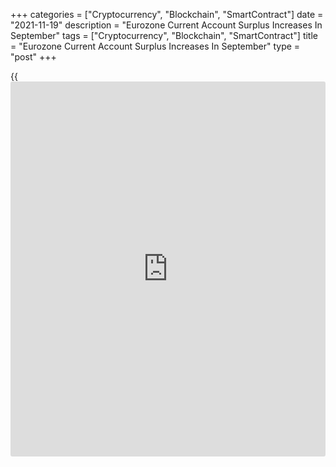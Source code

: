 +++
categories = ["Cryptocurrency", "Blockchain", "SmartContract"]
date = "2021-11-19"
description = "Eurozone Current Account Surplus Increases In September"
tags = ["Cryptocurrency", "Blockchain", "SmartContract"]
title = "Eurozone Current Account Surplus Increases In September"
type = "post"
+++

{{<iframe id="large-banner" src="https://www.bounty.group/#slide=9.0" width="100%" height="600" scrolling="no" style="border: 0px solid rgb(216, 221, 230); border-radius: 3px;">}}

The euro area current account surplus increased in September, data from
the European Central Bank showed on Friday.

The current account surplus rose to EUR 19 billion from EUR 17 billion
in the previous month.

The surpluses on goods and services trade and primary income were partly
offset by a deficit in secondary income.

The surplus on goods trade fell to EUR 16 billion from EUR 19 billion.
Meanwhile, trade in services showed a surplus of EUR 10 billion compared
to a shortfall of -EUR 1 billion in August.  
  
At the same time, the surplus on primary income increased to EUR 7
billion from EUR 5 billion. Meanwhile, the deficit on secondary income
widened sharply to EUR 15 billion from EUR 6 billion.

During twelve months to September, the current account surplus totaled
EUR 320 billion or 2.7 percent of GDP compared to EUR 172 billion or 1.5
percent of GDP a year earlier.

For comments and feedback [contact](https://www.playgroundfx.com/contact/): editorial@rtt[news](https://www.letsplayfx.com/blog/forex-news-website/).com

[Economic News][1]

 **What parts of the world are seeing the best (and worst) economic
performances lately? Click[here][2] to check out our [Econ Scorecard][2]
and find out! See up-to-the-moment [ranking](https://www.playgroundfx.com/blog/crypto-exchange-ranking/)s for the best and worst
performers in [GDP][3], [unemployment rate][4], [inflation][5] and much
more.**

   1. www.rtt[news](https://www.letsplayfx.com/blog/forex-news-website/).com/Content/EconomicNews.aspx
   2. www.rtt[news](https://www.letsplayfx.com/blog/forex-news-website/).com/economic-scorecard/world-rank/unemployment-rate/highest-performance.aspx
   3. www.rtt[news](https://www.letsplayfx.com/blog/forex-news-website/).com/economic-scorecard/world-rank/GDP/highest-performance.aspx
   4. www.rtt[news](https://www.letsplayfx.com/blog/forex-news-website/).com/economic-scorecard/world-rank/unemployment-rate/lowest-performance.aspx
   5. www.rtt[news](https://www.letsplayfx.com/blog/forex-news-website/).com/economic-scorecard/world-rank/CPI/highest-performance.aspx
